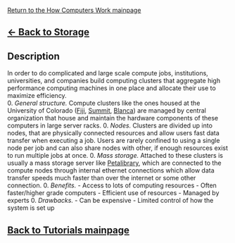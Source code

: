 [Return to the How Computers Work mainpage](https://luger-lab.github.io/coding-tutorials/basic_computing_computers/)

## [&larr; Back to Storage](https://luger-lab.github.io/coding-tutorials/basic_computing_computers/storage/)

## Description
In order to do complicated and large scale compute jobs, institutions, universities, and companies build computing clusters that aggregate high performance computing machines in one place and allocate their use to maximize efficiency.  
0. *General structure.* Compute clusters like the ones housed at the University of Colorado ([Fiji](https://bit.colorado.edu/biofrontiers-computing/fiji/fiji-user-guide/), [Summit](https://www.colorado.edu/rc/resources/summit), [Blanca](https://www.colorado.edu/rc/resources/blanca)) are managed by central organization that house and maintain the hardware components of these computers in large server racks.
    0. *Nodes.* Clusters are divided up into nodes, that are physically connected resources and allow users fast data transfer when executing a job. Users are rarely confined to using a single node per job and can also share nodes with other, if enough resources exist to run multiple jobs at once.
    0. *Mass storage.* Attached to these clusters is usually a mass storage server like [Petalibrary](https://www.colorado.edu/rc/resources/petalibrary), which are connected to the compute nodes through internal ethernet connections which allow data transfer speeds much faster than over the internet or some other connection.
0. *Benefits.*
    - Access to lots of computing resources
    - Often faster/higher grade computers
    - Efficient use of resources
    - Managed by experts
0. *Drawbacks.*
    - Can be expensive
    - Limited control of how the system is set up

## [Back to Tutorials mainpage](https://luger-lab.github.io/coding-tutorials/)
